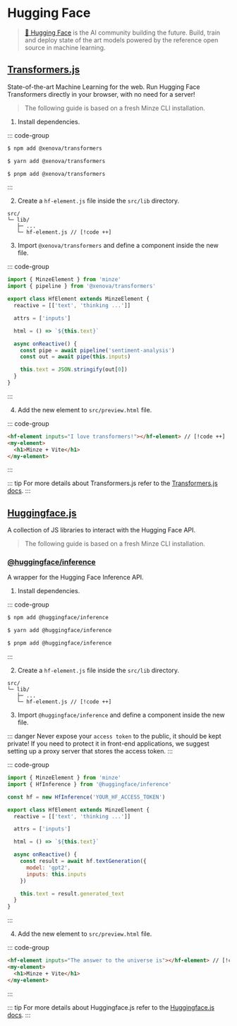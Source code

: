 # Hugging Face

> [🤗 Hugging Face](https://huggingface.co) is the AI community building the future. Build, train and deploy state of the art models powered by the reference open source in machine learning.

## [Transformers.js](https://huggingface.co/docs/transformers.js)

State-of-the-art Machine Learning for the web. Run Hugging Face Transformers directly in your browser, with no need for a server!

> The following guide is based on a fresh Minze CLI installation.

1. Install dependencies.

::: code-group

```bash [npm]
$ npm add @xenova/transformers
```

```bash [yarn]
$ yarn add @xenova/transformers
```

```bash [pnpm]
$ pnpm add @xenova/transformers
```

:::

2. Create a `hf-element.js` file inside the `src/lib` directory.

```
src/
└─ lib/
   ├─ ...
   └─ hf-element.js // [!code ++]
```

3. Import `@xenova/transformers` and define a component inside the new file.

::: code-group

```js [src/lib/hf-element.js]
import { MinzeElement } from 'minze'
import { pipeline } from '@xenova/transformers'

export class HfElement extends MinzeElement {
  reactive = [['text', 'thinking ...']]

  attrs = ['inputs']

  html = () => `${this.text}`

  async onReactive() {
    const pipe = await pipeline('sentiment-analysis')
    const out = await pipe(this.inputs)

    this.text = JSON.stringify(out[0])
  }
}
```

:::

4. Add the new element to `src/preview.html` file.

::: code-group

<!-- prettier-ignore-start -->
```html [src/preview.html]
<hf-element inputs="I love transformers!"></hf-element> // [!code ++]
<my-element>
  <h1>Minze + Vite</h1>
</my-element>
```
<!-- prettier-ignore-end -->

:::

::: tip
For more details about Transformers.js refer to the [Transformers.js docs](https://huggingface.co/docs/transformers.js).
:::

## [Huggingface.js](https://huggingface.co/docs/huggingface.js)

A collection of JS libraries to interact with the Hugging Face API.

> The following guide is based on a fresh Minze CLI installation.

### [@huggingface/inference](https://www.npmjs.com/package/@huggingface/inference)

A wrapper for the Hugging Face Inference API.

1. Install dependencies.

::: code-group

```bash [npm]
$ npm add @huggingface/inference
```

```bash [yarn]
$ yarn add @huggingface/inference
```

```bash [pnpm]
$ pnpm add @huggingface/inference
```

:::

2. Create a `hf-element.js` file inside the `src/lib` directory.

```
src/
└─ lib/
   ├─ ...
   └─ hf-element.js // [!code ++]
```

3. Import `@huggingface/inference` and define a component inside the new file.

::: danger
Never expose your `access token` to the public, it should be kept private! If you need to protect it in front-end applications, we suggest setting up a proxy server that stores the access token.
:::

::: code-group

```js [src/lib/hf-element.js]
import { MinzeElement } from 'minze'
import { HfInference } from '@huggingface/inference'

const hf = new HfInference('YOUR_HF_ACCESS_TOKEN')

export class HfElement extends MinzeElement {
  reactive = [['text', 'thinking ...']]

  attrs = ['inputs']

  html = () => `${this.text}`

  async onReactive() {
    const result = await hf.textGeneration({
      model: 'gpt2',
      inputs: this.inputs
    })

    this.text = result.generated_text
  }
}
```

:::

4. Add the new element to `src/preview.html` file.

::: code-group

<!-- prettier-ignore-start -->
```html [src/preview.html]
<hf-element inputs="The answer to the universe is"></hf-element> // [!code ++]
<my-element>
  <h1>Minze + Vite</h1>
</my-element>
```
<!-- prettier-ignore-end -->

:::

::: tip
For more details about Huggingface.js refer to the [Huggingface.js docs](https://huggingface.co/docs/huggingface.js).
:::
